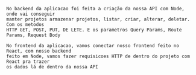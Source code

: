     No backend da aplicacao foi feita a criação da nossa API com Node, onde vai conseguir 
    manter projetos armazenar projetos, listar, criar, alterar, deletar. Com os metodos 
    HTTP GET, POST, PUT, DE LETE. E os parametros Query Params, Route Params, Request Body
    
    No frontend da aplicacao, vamos conectar nosso frontend feito no React, com nosso backend 
    feito em Node, vamos fazer requisicoes HTTP de dentro do projeto com React pra trazer
    os dados lá de dentro da nossa API 

    
    
    

